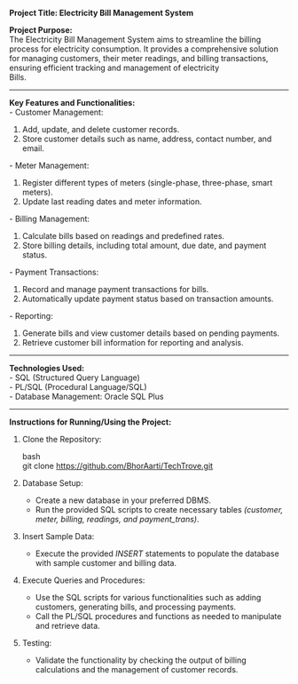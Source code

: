  **Project Title: Electricity Bill Management System**

**Project Purpose:**  
The Electricity Bill Management System aims to streamline the billing process for electricity consumption. It provides a comprehensive solution for managing customers, their meter readings, and billing transactions, ensuring efficient tracking and management of electricity   
Bills.

---

 **Key Features and Functionalities:**  
\- Customer Management: 

1.   Add, update, and delete customer records.  
2.    Store customer details such as name, address, contact number, and email.

\- Meter Management: 

1.   Register different types of meters (single-phase, three-phase, smart meters).  
2.   Update last reading dates and meter information.

\- Billing Management: 

1.   Calculate bills based on readings and predefined rates.  
2.   Store billing details, including total amount, due date, and payment status.

\- Payment Transactions: 

1.   Record and manage payment transactions for bills.  
2.    Automatically update payment status based on transaction amounts.

\- Reporting: 

1.   Generate bills and view customer details based on pending payments.  
2.   Retrieve customer bill information for reporting and analysis.

---

 **Technologies Used:**  
\- SQL (Structured Query Language)  
\- PL/SQL (Procedural Language/SQL)  
\- Database Management: Oracle SQL Plus

---

 **Instructions for Running/Using the Project:**

1. Clone the Repository:

   bash  
   git clone https://github.com/BhorAarti/TechTrove.git

2. Database Setup:  
   * Create a new database in your preferred DBMS.  
   * Run the provided SQL scripts to create necessary tables *(customer, meter, billing, readings, and payment\_trans)*.  
3. Insert Sample Data:  
   * Execute the provided *INSERT* statements to populate the database with sample customer and billing data.  
4. Execute Queries and Procedures:  
   * Use the SQL scripts for various functionalities such as adding customers, generating bills, and processing payments.  
   * Call the PL/SQL procedures and functions as needed to manipulate and retrieve data.  
5. Testing:  
   * Validate the functionality by checking the output of billing calculations and the management of customer records.

